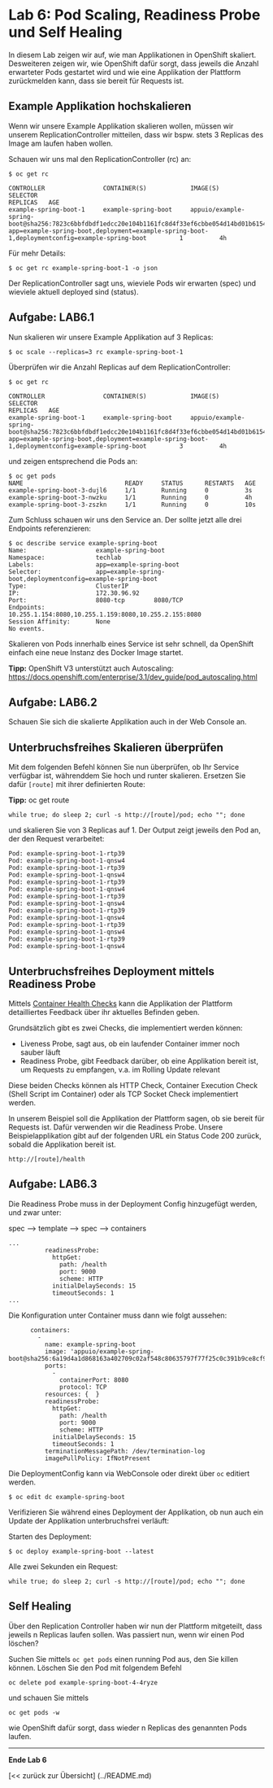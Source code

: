 # Lab 6: Pod Scaling, Readiness Probe und Self Healing

In diesem Lab zeigen wir auf, wie man Applikationen in OpenShift skaliert. Desweiteren zeigen wir, wie OpenShift dafür sorgt, dass jeweils die Anzahl erwarteter Pods gestartet wird und wie eine Applikation der Plattform zurückmelden kann, dass sie bereit für Requests ist.

## Example Applikation hochskalieren

Wenn wir unsere Example Applikation skalieren wollen, müssen wir unserem ReplicationController mitteilen, dass wir bspw. stets 3 Replicas des Image am laufen haben wollen.

Schauen wir uns mal den ReplicationController (rc) an:

```
$ oc get rc

CONTROLLER                CONTAINER(S)            IMAGE(S)                                                                                                                SELECTOR                                                                                              REPLICAS   AGE
example-spring-boot-1     example-spring-boot     appuio/example-spring-boot@sha256:7823c6bbfdbdf1edcc20e104b1161fc8d4f33ef6cbbe054d14bd01b6154f90b0                      app=example-spring-boot,deployment=example-spring-boot-1,deploymentconfig=example-spring-boot         1          4h
```

Für mehr Details:

```
$ oc get rc example-spring-boot-1 -o json
```

Der ReplicationController sagt uns, wieviele Pods wir erwarten (spec) und wieviele aktuell deployed sind (status).

## Aufgabe: LAB6.1
Nun skalieren wir unsere Example Applikation auf 3 Replicas:

```
$ oc scale --replicas=3 rc example-spring-boot-1
```

Überprüfen wir die Anzahl Replicas auf dem ReplicationController:

```
$ oc get rc

CONTROLLER                CONTAINER(S)            IMAGE(S)                                                                                                                SELECTOR                                                                                              REPLICAS   AGE
example-spring-boot-1     example-spring-boot     appuio/example-spring-boot@sha256:7823c6bbfdbdf1edcc20e104b1161fc8d4f33ef6cbbe054d14bd01b6154f90b0                      app=example-spring-boot,deployment=example-spring-boot-1,deploymentconfig=example-spring-boot         3          4h
```

und zeigen entsprechend die Pods an:

```
$ oc get pods
NAME                            READY     STATUS      RESTARTS   AGE
example-spring-boot-3-dujl6     1/1       Running     0          3s
example-spring-boot-3-nwzku     1/1       Running     0          4h
example-spring-boot-3-zszkn     1/1       Running     0          10s

```

Zum Schluss schauen wir uns den Service an. Der sollte jetzt alle drei Endpoints referenzieren:
```
$ oc describe service example-spring-boot
Name:                   example-spring-boot
Namespace:              techlab
Labels:                 app=example-spring-boot
Selector:               app=example-spring-boot,deploymentconfig=example-spring-boot
Type:                   ClusterIP
IP:                     172.30.96.92
Port:                   8080-tcp        8080/TCP
Endpoints:              10.255.1.154:8080,10.255.1.159:8080,10.255.2.155:8080
Session Affinity:       None
No events.

```

Skalieren von Pods innerhalb eines Service ist sehr schnell, da OpenShift einfach eine neue Instanz des Docker Image startet.

**Tipp:** OpenShift V3 unterstützt auch Autoscaling: https://docs.openshift.com/enterprise/3.1/dev_guide/pod_autoscaling.html

## Aufgabe: LAB6.2

Schauen Sie sich die skalierte Applikation auch in der Web Console an.

## Unterbruchsfreihes Skalieren überprüfen

Mit dem folgenden Befehl können Sie nun überprüfen, ob Ihr Service verfügbar ist, währenddem Sie hoch und runter skalieren.
Ersetzen Sie dafür `[route]` mit ihrer definierten Route:

**Tipp:** oc get route

```
while true; do sleep 2; curl -s http://[route]/pod; echo ""; done
```

und skalieren Sie von 3 Replicas auf 1.
Der Output zeigt jeweils den Pod an, der den Request verarbeitet:

```
Pod: example-spring-boot-1-rtp39
Pod: example-spring-boot-1-qnsw4
Pod: example-spring-boot-1-rtp39
Pod: example-spring-boot-1-qnsw4
Pod: example-spring-boot-1-rtp39
Pod: example-spring-boot-1-qnsw4
Pod: example-spring-boot-1-rtp39
Pod: example-spring-boot-1-qnsw4
Pod: example-spring-boot-1-rtp39
Pod: example-spring-boot-1-qnsw4
Pod: example-spring-boot-1-rtp39
Pod: example-spring-boot-1-qnsw4
Pod: example-spring-boot-1-rtp39
Pod: example-spring-boot-1-qnsw4
```

## Unterbruchsfreihes Deployment mittels Readiness Probe

Mittels [Container Health Checks](https://docs.openshift.com/enterprise/3.1/dev_guide/application_health.html) kann die Applikation der Plattform detailliertes Feedback über ihr aktuelles Befinden geben.

Grundsätzlich gibt es zwei Checks, die implementiert werden können:

- Liveness Probe, sagt aus, ob ein laufender Container immer noch sauber läuft
- Readiness Probe, gibt Feedback darüber, ob eine Applikation bereit ist, um Requests zu empfangen, v.a. im Rolling Update relevant

Diese beiden Checks können als HTTP Check, Container Execution Check (Shell Script im Container) oder als TCP Socket Check implementiert werden.

In unserem Beispiel soll die Applikation der Plattform sagen, ob sie bereit für Requests ist. Dafür verwenden wir die Readiness Probe. Unsere Beispielapplikation gibt auf der folgenden URL ein Status Code 200 zurück, sobald die Applikation bereit ist.
```
http://[route]/health
```

## Aufgabe: LAB6.3

Die Readiness Probe muss in der Deployment Config hinzugefügt werden, und zwar unter:

spec --> template --> spec --> containers

```
...
          readinessProbe:
            httpGet:
              path: /health
              port: 9000
              scheme: HTTP
            initialDelaySeconds: 15
            timeoutSeconds: 1
...
```

Die Konfiguration unter Container muss dann wie folgt aussehen:

```
      containers:
        -
          name: example-spring-boot
          image: 'appuio/example-spring-boot@sha256:6a19d4a1d868163a402709c02af548c80635797f77f25c0c391b9ce8cf9a56cf'
          ports:
            -
              containerPort: 8080
              protocol: TCP
          resources: {  }
          readinessProbe:
            httpGet:
              path: /health
              port: 9000
              scheme: HTTP
            initialDelaySeconds: 15
            timeoutSeconds: 1
          terminationMessagePath: /dev/termination-log
          imagePullPolicy: IfNotPresent
```

Die DeploymentConfig kann via WebConsole oder direkt über `oc` editiert werden.
```
$ oc edit dc example-spring-boot
```

Verifizieren Sie während eines Deployment der Applikation, ob nun auch ein Update der Applikation unterbruchsfrei verläuft:

Starten des Deployment:
```
$ oc deploy example-spring-boot --latest
```
Alle zwei Sekunden ein Request:
```
while true; do sleep 2; curl -s http://[route]/pod; echo ""; done
``` 


## Self Healing

Über den Replication Controller haben wir nun der Plattform mitgeteilt, dass jeweils n Replicas laufen sollen. Was passiert nun, wenn wir einen Pod löschen?

Suchen Sie mittels `oc get pods` einen running Pod aus, den Sie killen können.
Löschen Sie den Pod mit folgendem Befehl
``` 
oc delete pod example-spring-boot-4-4ryze
``` 

und schauen Sie mittels
``` 
oc get pods -w
``` 

wie OpenShift dafür sorgt, dass wieder n Replicas des genannten Pods laufen.


---

**Ende Lab 6**

[<< zurück zur Übersicht] (../README.md)

